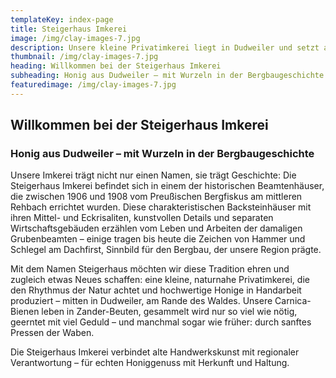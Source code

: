 ```yaml
---
templateKey: index-page
title: Steigerhaus Imkerei 
image: /img/clay-images-7.jpg
description: Unsere kleine Privatimkerei liegt in Dudweiler und setzt auf naturnahe Bienenhaltung mit wenigen Völkern. Wir produzieren Blüten- und Presshonig nach alter Handwerkstradition – unverfälscht, regional und mit viel Sorgfalt.
thumbnail: /img/clay-images-7.jpg
heading: Willkommen bei der Steigerhaus Imkerei
subheading: Honig aus Dudweiler – mit Wurzeln in der Bergbaugeschichte HEading
featuredimage: /img/clay-images-7.jpg
---
```


## Willkommen bei der Steigerhaus Imkerei
### Honig aus Dudweiler – mit Wurzeln in der Bergbaugeschichte

Unsere Imkerei trägt nicht nur einen Namen, sie trägt Geschichte: Die Steigerhaus Imkerei befindet sich in einem der historischen Beamtenhäuser, die zwischen 1906 und 1908 vom Preußischen Bergfiskus am mittleren Rehbach errichtet wurden. Diese charakteristischen Backsteinhäuser mit ihren Mittel- und Eckrisaliten, kunstvollen Details und separaten Wirtschaftsgebäuden erzählen vom Leben und Arbeiten der damaligen Grubenbeamten – einige tragen bis heute die Zeichen von Hammer und Schlegel am Dachfirst, Sinnbild für den Bergbau, der unsere Region prägte.

Mit dem Namen Steigerhaus möchten wir diese Tradition ehren und zugleich etwas Neues schaffen: eine kleine, naturnahe Privatimkerei, die den Rhythmus der Natur achtet und hochwertige Honige in Handarbeit produziert – mitten in Dudweiler, am Rande des Waldes. Unsere Carnica-Bienen leben in Zander-Beuten, gesammelt wird nur so viel wie nötig, geerntet mit viel Geduld – und manchmal sogar wie früher: durch sanftes Pressen der Waben.

Die Steigerhaus Imkerei verbindet alte Handwerkskunst mit regionaler Verantwortung – für echten Honiggenuss mit Herkunft und Haltung.